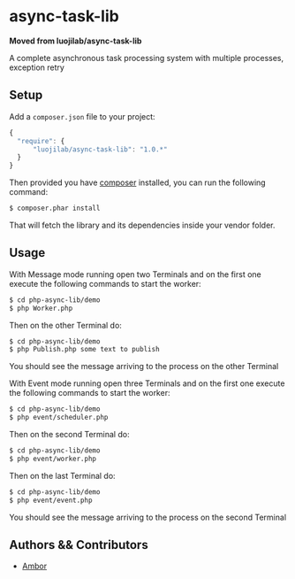 # async-task-lib

**Moved from luojilab/async-task-lib**

A complete asynchronous task processing system with multiple processes, exception retry

## Setup ##

 Add a `composer.json` file to your project:

```javascript
{
  "require": {
      "luojilab/async-task-lib": "1.0.*"
  }
}
```

Then provided you have [composer](http://getcomposer.org) installed, you can run the following command:

```bash
$ composer.phar install
```

That will fetch the library and its dependencies inside your vendor folder.


## Usage ##

With Message mode running open two Terminals and on the first one execute the following commands to start the worker:

```bash
$ cd php-async-lib/demo
$ php Worker.php
```

Then on the other Terminal do:

```bash
$ cd php-async-lib/demo
$ php Publish.php some text to publish
```

You should see the message arriving to the process on the other Terminal


With Event mode running open three Terminals and on the first one execute the following commands to start the worker:

```bash
$ cd php-async-lib/demo
$ php event/scheduler.php
```

Then on the second Terminal do:

```bash
$ cd php-async-lib/demo
$ php event/worker.php
```

Then on the last Terminal do:

```bash
$ cd php-async-lib/demo
$ php event/event.php
```

You should see the message arriving to the process on the second Terminal


## Authors && Contributors

- [Ambor](https://github.com/saltbo)
